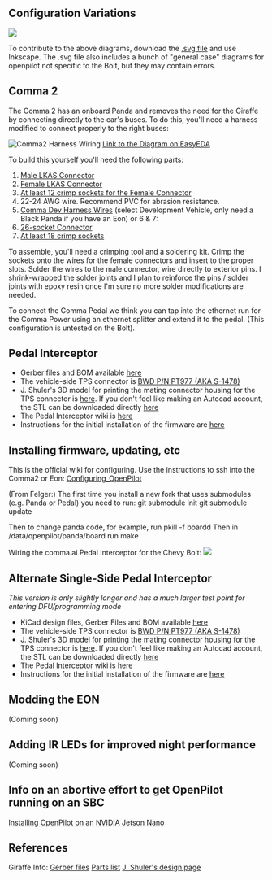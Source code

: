 ## Configuration Variations ##

![](http://justine-haupt.com/bolt/images/openpilot_BoltConfigurations.png)

To contribute to the above diagrams, download the [.svg file](http://www.justine-haupt.com/bolt/images/openpilot_systemdiagram.svg) and use Inkscape. The .svg file also includes a bunch of "general case" diagrams for openpilot not specific to the Bolt, but they may contain errors.

## Comma 2 ##
The Comma 2 has an onboard Panda and removes the need for the Giraffe by connecting directly to the car's buses.  To do this, you'll need a harness modified to connect properly to the right buses:

![Comma2 Harness Wiring](https://i.imgur.com/QGDNHLQ.png)
[Link to the Diagram on EasyEDA](https://easyeda.com/editor#id=76ac44b218d640e2bd9da8de83d87195)

To build this yourself you'll need the following parts:
1. [Male LKAS Connector](https://www.digikey.com/products/en?keywords=34825-0124%20)
2. [Female LKAS Connector](https://www.digikey.com/products/en?keywords=%2034824-0124)
3. [At least 12 crimp sockets for the Female Connector](https://www.digikey.com/product-detail/en/molex/5600230548/WM16762CT-ND/7428700)
4. 22-24 AWG wire.  Recommend PVC for abrasion resistance.
5. [Comma Dev Harness Wires](https://comma.ai/shop/products/comma-car-harness) (select Development Vehicle, only need a Black Panda if you have an Eon) or 6 & 7:
6. [26-socket Connector](https://www.digikey.com/products/en?keywords=5016462600)
7. [At least 18 crimp sockets](https://www.digikey.com/product-detail/en/molex/5016471000/WM6057CT-ND/1787797)  

To assemble, you'll need a crimping tool and a soldering kit.  Crimp the sockets onto the wires for the female connectors and insert to the proper slots.  Solder the wires to the male connector, wire directly to exterior pins. I shrink-wrapped the solder joints and I plan to reinforce the pins / solder joints with epoxy resin once I'm sure no more solder modifications are needed.

To connect the Comma Pedal we think you can tap into the ethernet run for the Comma Power using an ethernet splitter and extend it to the pedal.  (This configuration is untested on the Bolt).

## Pedal Interceptor ##
* Gerber files and BOM available [here](http://www.justine-haupt.com/bolt/pedalfab/)
* The vehicle-side TPS connector is [BWD P/N PT977 (AKA S-1478)](https://shop.advanceautoparts.com/p/bwd-electrical-connector-pt977/10433652-P?utm_medium=ymme)
* J. Shuler's 3D model for printing the mating connector housing for the TPS connector is [here](https://www.tinkercad.com/things/em6XUplxMTj). If you don't feel like making an Autocad account, the STL can be downloaded directly [here](http://justine-haupt.com/bolt/pedal_Mechanical/BoltMaleTPSConnectorHousing_jshuler.stl)
* The Pedal Interceptor wiki is [here](https://community.comma.ai/wiki/index.php/Comma_Pedal)
* Instructions for the initial installation of the firmware are [here](https://medium.com/@jfrux/flashing-the-comma-pedal-with-ubuntu-a83fb668f6e2)

## Installing firmware, updating, etc ##
This is the official wiki for configuring. Use the instructions to ssh into the Comma2 or Eon: [Configuring_OpenPilot](https://community.comma.ai/wiki/index.php/Configuring_OpenPilot)

(From Felger:) The first time you install a new fork that uses submodules (e.g. Panda or Pedal) you need to run:
git submodule init
git submodule update

Then to change panda code, for example, run
pkill -f boardd
Then in /data/openpilot/panda/board run
make


Wiring the comma.ai Pedal Interceptor for the Chevy Bolt:
![](http://justine-haupt.com/bolt/images/PedalBoltWiringDiagram.png)

## Alternate Single-Side Pedal Interceptor ## 
*This version is only slightly longer and has a much larger test point for entering DFU/programming mode*
* KiCad design files, Gerber Files and BOM available [here](http://justine-haupt.com/bolt/singlesidepedal/)
* The vehicle-side TPS connector is [BWD P/N PT977 (AKA S-1478)](https://shop.advanceautoparts.com/p/bwd-electrical-connector-pt977/10433652-P?utm_medium=ymme)
* J. Shuler's 3D model for printing the mating connector housing for the TPS connector is [here](https://www.tinkercad.com/things/em6XUplxMTj). If you don't feel like making an Autocad account, the STL can be downloaded directly [here](http://justine-haupt.com/bolt/pedal_Mechanical/BoltMaleTPSConnectorHousing_jshuler.stl)
* The Pedal Interceptor wiki is [here](https://community.comma.ai/wiki/index.php/Comma_Pedal)
* Instructions for the initial installation of the firmware are [here](https://medium.com/@jfrux/flashing-the-comma-pedal-with-ubuntu-a83fb668f6e2)

## Modding the EON ##
(Coming soon)


## Adding IR LEDs for improved night performance ##
(Coming soon)

## Info on an abortive effort to get OpenPilot running on an SBC ##
[Installing OpenPilot on an NVIDIA Jetson Nano](https://github.com/commaai/openpilot/wiki/Installing-OpenPilot-on-an-NVIDIA-Jetson-Nano)

## References ##
Giraffe Info:
[Gerber files](http://www.justine-haupt.com/bolt/giraffefab/)
[Parts list](http://www.justine-haupt.com/bolt/giraffeparts/)
[J. Shuler's design page](https://easyeda.com/jshuler/chevy-bolt-openpilot-giraffe-rev-3)
